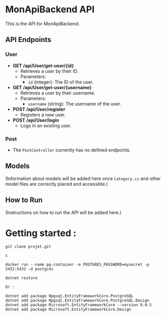 # MonApiBackend API

This is the API for MonApiBackend.

## API Endpoints

### User
*   **GET /api/User/get-user/{id}**
    *   Retrieves a user by their ID.
    *   Parameters:
        *   `id` (integer): The ID of the user.
*   **GET /api/User/get-user/{username}**
    *   Retrieves a user by their username.
    *   Parameters:
        *   `username` (string): The username of the user.
*   **POST /api/User/register**
    *   Registers a new user.
*   **POST /api/User/login**
    *   Logs in an existing user.

### Post
*   The `PostController` currently has no defined endpoints.

## Models

(Information about models will be added here once `Category.cs` and other model files are correctly placed and accessible.)

## How to Run

(Instructions on how to run the API will be added here.)

# Getting started : 

```
git clone projet.git

c

docker run --name pg-container -e POSTGRES_PASSWORD=mysecret -p 5432:5432 -d postgres

dotnet restore

Or :

dotnet add package Npgsql.EntityFrameworkCore.PostgreSQL
dotnet add package Npgsql.EntityFrameworkCore.PostgreSQL.Design
dotnet add package Microsoft.EntityFrameworkCore --version 9.0.5
dotnet add package Microsoft.EntityFrameworkCore.Design

```